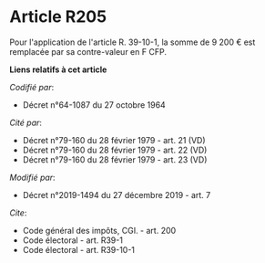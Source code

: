 # Article R205

Pour l'application de l'article R. 39-10-1, la somme de 9 200 € est remplacée par sa contre-valeur en F CFP.

**Liens relatifs à cet article**

_Codifié par_:

  - Décret n°64-1087 du 27 octobre 1964

_Cité par_:

  - Décret n°79-160 du 28 février 1979 - art. 21 (VD)
  - Décret n°79-160 du 28 février 1979 - art. 22 (VD)
  - Décret n°79-160 du 28 février 1979 - art. 23 (VD)

_Modifié par_:

  - Décret n°2019-1494 du 27 décembre 2019 - art. 7

_Cite_:

  - Code général des impôts, CGI. - art. 200
  - Code électoral - art. R39-1
  - Code électoral - art. R39-10-1
